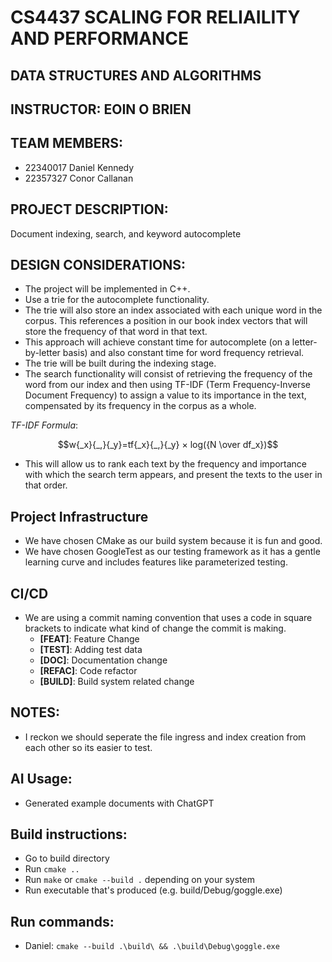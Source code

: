 # CS4437 SCALING FOR RELIAILITY AND PERFORMANCE
## DATA STRUCTURES AND ALGORITHMS
## INSTRUCTOR: EOIN O BRIEN

## TEAM MEMBERS:
- 22340017 Daniel Kennedy
- 22357327 Conor Callanan

## PROJECT DESCRIPTION:
Document indexing, search, and keyword autocomplete

## DESIGN CONSIDERATIONS:
- The project will be implemented in C++.
- Use a trie for the autocomplete functionality.
- The trie will also store an index associated with each unique word in the corpus. This references a position in our book index vectors that will store the frequency of that word in that text.
- This approach will achieve constant time for autocomplete (on a letter-by-letter basis) and also constant time for word frequency retrieval.
- The trie will be built during the indexing stage.
- The search functionality will consist of retrieving the frequency of the word from our index and then using TF-IDF (Term Frequency-Inverse Document Frequency) to assign a value to its importance in the text, compensated by its frequency in the corpus as a whole.

*TF-IDF Formula*: 
```math
w{_x}{_,}{_y}=tf{_x}{_,}{_y} × log({N \over df_x})
```

- This will allow us to rank each text by the frequency and importance with which the search term appears, and present the texts to the user in that order.

## Project Infrastructure
- We have chosen CMake as our build system because it is fun and good.
- We have chosen GoogleTest as our testing framework as it has a gentle learning curve and includes features like parameterized testing.

## CI/CD
- We are using a commit naming convention that uses a code in square brackets to indicate what kind of change the commit is making.
    - **[FEAT]**: Feature Change
    - **[TEST]**: Adding test data
    - **[DOC]**: Documentation change
    - **[REFAC]**: Code refactor
    - **[BUILD]**: Build system related change

## NOTES:
- I reckon we should seperate the file ingress and index creation from each other so its easier to test.


## AI Usage:
- Generated example documents with ChatGPT

## Build instructions:
- Go to build directory
- Run `cmake ..`
- Run `make` or `cmake --build .` depending on your system
- Run executable that's produced (e.g. build/Debug/goggle.exe)

## Run commands:
- Daniel: `cmake --build .\build\ && .\build\Debug\goggle.exe`
